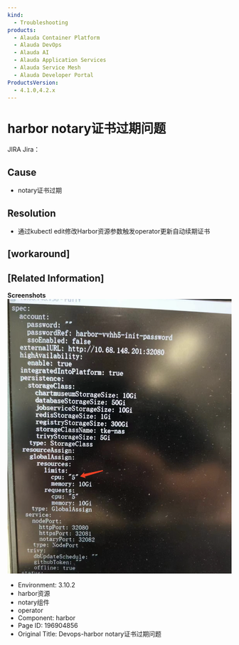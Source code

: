 ```yaml
---
kind:
  - Troubleshooting
products:
  - Alauda Container Platform
  - Alauda DevOps
  - Alauda AI
  - Alauda Application Services
  - Alauda Service Mesh
  - Alauda Developer Portal
ProductsVersion:
  - 4.1.0,4.2.x
---
```

<!-- A type of document that involves encountering a fault, diagnosing it, performing root cause analysis, and providing solutions. -->

# harbor notary证书过期问题

JIRA Jira：

## Cause
- notary证书过期

## Resolution
- 通过kubectl edit修改Harbor资源参数触发operator更新自动续期证书

## [workaround]

## [Related Information]
**Screenshots**
![](assets/devops-harbor-notaryzheng-shu-guo-qi-wen-ti/mceclip3_1710839260755_l7lsg.png)
- Environment: 3.10.2
- harbor资源
- notary组件
- operator
- Component: harbor
- Page ID: 196904856
- Original Title: Devops-harbor notary证书过期问题
